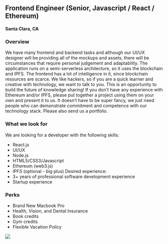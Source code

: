 ## Frontend Engineer (Senior, Javascript / React / Ethereum)
#### Santa Clara, CA

### Overview
We have many frontend and backend tasks and although our UI/UX designer will be providing all of the mockups and assets, there will be circumstances that require personal judgement and adaptability. The application runs on a semi-serverless architecture, so it uses the blockchain and IPFS. The frontend has a lot of intelligence in it, since blockchain resources are scarce. We like hackers, so if you are a quick learner and creative with technology, we want to talk to you. 
This is an opportunity to build the future of knowledge sharing! If you don’t have any experience with Ethereum and/or IPFS, please put together a project using them on your own and present it to us. It doesn’t have to be super fancy, we just need people who can demonstrate commitment and competence with our technology stack. Please also send us a portfolio. 

### What we look for
We are looking for a developer with the following skills: 
+	React.js
+	UI/UX
+	Node.js
+	HTML5/CSS3/Javascript
+	Ethereum (web3.js)
+	IPFS (optional - big plus)
Desired experience: 
+	3+ years of professional software development experience
+	Startup experience

### Perks
+	Brand New Macbook Pro
+	Health, Vision, and Dental Insurance
+	Book credits
+	Gym credits
+	Flexible Vacation Policy


[<img src='https://dabuttonfactory.com/button.png?t=Learn+More&f=Calibri-Bold&ts=24&tc=fff&hp=20&vp=8&c=5&bgt=unicolored&bgc=29aafe'>](https://letsrockit.co/jobs/thvuexi-frontend-engineer-senior-javascript-react-ethereum)
